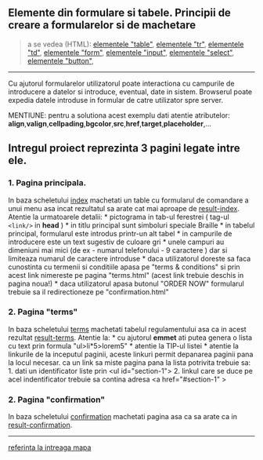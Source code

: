 ## Elemente din formulare si tabele. Principii de creare a formularelor si de machetare

> a se vedea (HTML):
[elementele "table"](http://htmlbook.ru/html/table),
[elementele "tr"](http://htmlbook.ru/html/tr),
[elementele "td"](http://htmlbook.ru/html/td),
[elementele "form"](http://htmlbook.ru/html/form),
[elementele "input"](http://htmlbook.ru/html/input),
[elementele "select"](http://htmlbook.ru/html/select),
[elementele "button"](http://htmlbook.ru/html/button),


---

Cu ajutorul formularelor utilizatorul poate interactiona cu campurile de introducere a datelor si introduce, eventual, date in sistem. Browserul poate expedia datele introduse in formular de catre utilizator spre server.

MENTIUNE: pentru a solutiona acest exemplu dati atentie atributelor: **align**,**valign**,**cellpading**,**bgcolor**,**src**,**href**,**target**,**placeholder**,...

## Intregul proiect reprezinta 3 pagini legate intre ele.
### 1. Pagina principala.
In baza scheletului [index](index.html) machetati un table cu formularul de comandare a unui menu asa incat rezultatul sa arate cat mai aproape de [result-index](result-index.png). Atentie la urmatoarele detalii:
    * pictograma in tab-ul ferestrei ( tag-ul ```<link/>``` in **head** )
    * in titlu principal sunt simboluri speciale Braille
    * in tabelul principal, formularul este introdus printr-un alt tabel
    * in campurile de introducere este un text sugestiv de culoare gri
    * unele campuri au dimeniuni mai mici (de ex - numarul telefonului - 9 caractere ) dar si limiteaza numarul de caractere introduse 
    * daca utilizatorul doreste sa faca cunostinta cu termenii si conditiile apasa pe "terms & conditions" si prin acest link nimereste pe pagina "terms.html" (acest link trebuie deschis in pagina noua!)
    * daca utilizatorul apasa butonul "ORDER NOW" formularul trebuie sa il redirectioneze pe "confirmation.html"
### 2. Pagina "terms"
In baza scheletului [terms](terms.html) machetati tabelul regulamentului asa ca in acest rezultat [result-terms](result-terms.png). Atentie la:
    * cu ajutorul **emmet** ati putea genera o lista cu text prin formula "ul>li*5>lorem5"
    * atentie la TIP-ul listei
    * atentie la linkurile de la inceputul paginii, aceste linkuri permit depanarea paginii pana la locul necesar. ca un link sa miste pagina pana la lista potrivita trebuie sa:
        1. dati un identificator liste prin &lt;ul id="section-1"&gt;
        2. linkul care se duce pe acel indentificator trebuie sa contina adresa &lt;a href="#section-1" &gt;


### 2. Pagina "confirmation"
In baza scheletului [confirmation](confirmation.html) machetati pagina asa ca sa arate ca in [result-confirmation](result-confirmation.png).

---

[referinta la intreaga mapa](./)